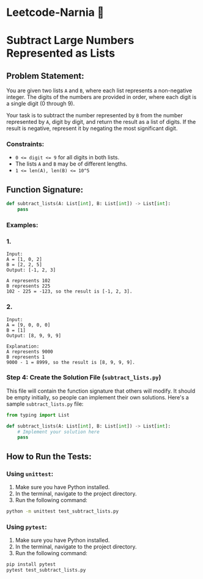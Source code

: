 # Leetcode-Narnia 🐍

# Subtract Large Numbers Represented as Lists

## Problem Statement:
You are given two lists `A` and `B`, where each list represents a non-negative integer. The digits of the numbers are provided in order, where each digit is a single digit (0 through 9).

Your task is to subtract the number represented by `B` from the number represented by `A`, digit by digit, and return the result as a list of digits. If the result is negative, represent it by negating the most significant digit.

### Constraints:
- `0 <= digit <= 9` for all digits in both lists.
- The lists `A` and `B` may be of different lengths.
- `1 <= len(A), len(B) <= 10^5`

## Function Signature:
```python
def subtract_lists(A: List[int], B: List[int]) -> List[int]:
    pass
```

### Examples:
### 1.
```
Input:
A = [1, 0, 2]
B = [2, 2, 5]
Output: [-1, 2, 3]
```

```
A represents 102
B represents 225
102 - 225 = -123, so the result is [-1, 2, 3].
```

### 2.
```
Input:
A = [9, 0, 0, 0]
B = [1]
Output: [8, 9, 9, 9]
```
```
Explanation: 
A represents 9000
B represents 1
9000 - 1 = 8999, so the result is [8, 9, 9, 9].
```

### Step 4: **Create the Solution File (`subtract_lists.py`)**

This file will contain the function signature that others will modify. It should be empty initially, so people can implement their own solutions. Here's a sample `subtract_lists.py` file:

```python
from typing import List

def subtract_lists(A: List[int], B: List[int]) -> List[int]:
    # Implement your solution here
    pass
```

## How to Run the Tests:

### Using `unittest`:
1. Make sure you have Python installed.
2. In the terminal, navigate to the project directory.
3. Run the following command:
```bash
python -m unittest test_subtract_lists.py
```

### Using `pytest`:
1. Make sure you have Python installed.
2. In the terminal, navigate to the project directory.
3. Run the following command:
```bash
pip install pytest
pytest test_subtract_lists.py
```


